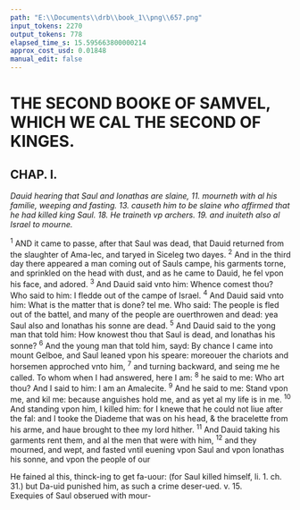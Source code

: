 ```yaml
---
path: "E:\\Documents\\drb\\book_1\\png\\657.png"
input_tokens: 2270
output_tokens: 778
elapsed_time_s: 15.595663800000214
approx_cost_usd: 0.01848
manual_edit: false
---
```

# THE SECOND BOOKE OF SAMVEL, WHICH WE CAL THE SECOND OF KINGES.

## CHAP. I.

*Dauid hearing that Saul and Ionathas are slaine, 11. mourneth with al his familie, weeping and fasting. 13. causeth him to be slaine who affirmed that he had killed king Saul. 18. He traineth vp archers. 19. and inuiteth also al Israel to mourne.*

<sup>1</sup> AND it came to passe, after that Saul was dead, that Dauid returned from the slaughter of Ama-lec, and taryed in Siceleg two dayes. <sup>2</sup> And in the third day there appeared a man coming out of Sauls campe, his garments torne, and sprinkled on the head with dust, and as he came to Dauid, he fel vpon his face, and adored. <sup>3</sup> And Dauid said vnto him: Whence comest thou? Who said to him: I fledde out of the campe of Israel. <sup>4</sup> And Dauid said vnto him: What is the matter that is done? tel me. Who said: The people is fled out of the battel, and many of the people are ouerthrowen and dead: yea Saul also and Ionathas his sonne are dead. <sup>5</sup> And Dauid said to the yong man that told him: How knowest thou that Saul is dead, and Ionathas his sonne? <sup>6</sup> And the young man that told him, sayd: By chance I came into mount Gelboe, and Saul leaned vpon his speare: moreouer the chariots and horsemen approched vnto him, <sup>7</sup> and turning backward, and seing me he called. To whom when I had answered, here I am: <sup>8</sup> he said to me: Who art thou? And I said to him: I am an Amalecite. <sup>9</sup> And he said to me: Stand vpon me, and kil me: because anguishes hold me, and as yet al my life is in me. <sup>10</sup> And standing vpon him, I killed him: for I knewe that he could not liue after the fal: and I tooke the Diademe that was on his head, & the bracelette from his arme, and haue brought to thee my lord hither. <sup>11</sup> And Dauid taking his garments rent them, and al the men that were with him, <sup>12</sup> and they mourned, and wept, and fasted vntil euening vpon Saul and vpon Ionathas his sonne, and vpon the people of our

<aside>He fained al this, thinck-ing to get fa-uour: (for Saul killed himself, li. 1. ch. 31.) but Da-uid punished him, as such a crime deser-ued. v. 15.</aside>

<aside>Exequies of Saul obserued with mour-</aside>

[^1]: Hhhh 3